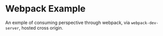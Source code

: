 # Webpack Example

An exmple of consuming perspective through webpack, via `webpack-dev-server`, 
hosted cross origin.